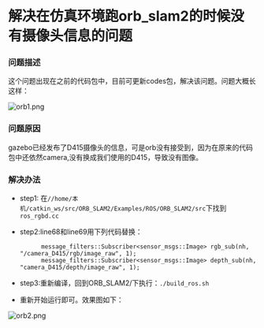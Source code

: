 # 解决在仿真环境跑orb_slam2的时候没有摄像头信息的问题

### 问题描述
这个问题出现在之前的代码包中，目前可更新codes包，解决该问题。问题大概长这样：

![orb1.png](https://i.loli.net/2018/10/24/5bd0890775d85.png)

### 问题原因
gazebo已经发布了D415摄像头的信息，可是orb没有接受到，因为在原来的代码包中还依然camera,没有换成我们使用的D415，导致没有图像。

### 解决办法
* step1: 在`//home/本机/catkin_ws/src/ORB_SLAM2/Examples/ROS/ORB_SLAM2/src`下找到`ros_rgbd.cc`
* step2:line68和line69用下列代码替换：

    		message_filters::Subscriber<sensor_msgs::Image> rgb_sub(nh, "/camera_D415/rgb/image_raw", 1);
    		message_filters::Subscriber<sensor_msgs::Image> depth_sub(nh, "camera_D415/depth/image_raw", 1);
    		
 * step3:重新编译，回到ORB_SLAM2/下执行：`./build_ros.sh`
 
 * 重新开始运行即可。效果图如下：
 
 ![orb2.png](https://i.loli.net/2018/10/24/5bd08bbab3fbb.png)
